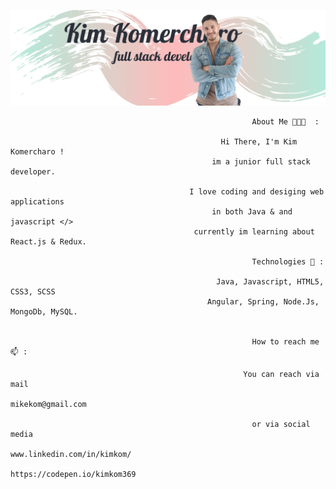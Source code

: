 
![](WebDevloper.png)


                                                           
                                                          About Me 👨🏽‍💻  :
                                                          
                                                   Hi There, I'm Kim Komercharo !
                                                 im a junior full stack developer.
                                                
                                            I love coding and desiging web applications
                                                 in both Java & and javascript </>
                                             currently im learning about React.js & Redux.
                                                 
                                                          Technologies 🤖 :
                                                          
                                                  Java, Javascript, HTML5, CSS3, SCSS 
                                                Angular, Spring, Node.Js, MongoDb, MySQL.
                                                

                                                          How to reach me 📫 :
                                                          
                                                        You can reach via mail
                                                          mikekom@gmail.com
                                                           
                                                          or via social media 
                                                      www.linkedin.com/in/kimkom/
                                                      https://codepen.io/kimkom369
                                                           





